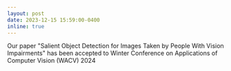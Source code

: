 ```yaml
---
layout: post
date: 2023-12-15 15:59:00-0400
inline: true
---
```


Our paper "Salient Object Detection for Images Taken by People With Vision Impairments" has been accepted to Winter Conference on Applications of Computer Vision (WACV) 2024
